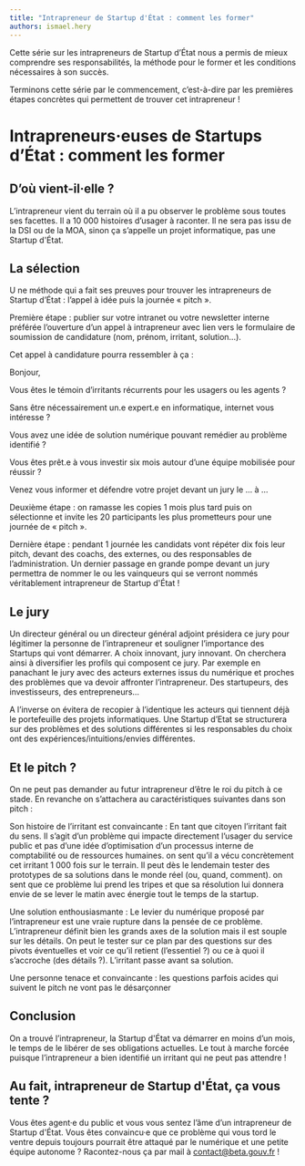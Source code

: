 ```yaml
---
title: "Intrapreneur de Startup d'État : comment les former"
authors: ismael.hery
---
```


Cette série sur les intrapreneurs de Startup d’État nous a permis de mieux comprendre ses responsabilités, la méthode pour le former et les conditions nécessaires à son succès.

Terminons cette série par le commencement, c’est-à-dire par les premières étapes concrètes qui permettent de trouver cet intrapreneur !

# Intrapreneurs·euses de Startups d’État : comment les former

## D’où vient-il·elle ?

L’intrapreneur vient du terrain où il a pu observer le problème sous toutes ses facettes. Il a 10 000 histoires d’usager à raconter. Il ne sera pas issu de la DSI ou de la MOA, sinon ça s’appelle un projet informatique, pas une Startup d'État.

## La sélection
U
ne méthode qui a fait ses preuves pour trouver les intrapreneurs de Startup d’État : l’appel à idée puis la journée « pitch ».

Première étape : publier sur votre intranet ou votre newsletter interne préférée l’ouverture d’un appel à intrapreneur avec lien vers le formulaire de soumission de candidature (nom, prénom, irritant, solution…).

Cet appel à candidature pourra ressembler à ça :

Bonjour,

Vous êtes le témoin d’irritants récurrents pour les usagers ou les agents ?

Sans être nécessairement un.e expert.e en informatique, internet vous intéresse ?

Vous avez une idée de solution numérique pouvant remédier au problème identifié ?

Vous êtes prêt.e à vous investir six mois autour d’une équipe mobilisée pour réussir ?

Venez vous informer et défendre votre projet devant un jury le … à …

 
Deuxième étape : on ramasse les copies 1 mois plus tard puis on sélectionne et invite les 20 participants les plus prometteurs pour une journée de « pitch ».

Dernière étape : pendant 1 journée les candidats vont répéter dix fois leur pitch, devant des coachs, des externes, ou des responsables de l’administration. Un dernier passage en grande pompe devant un jury permettra de nommer le ou les vainqueurs qui se verront nommés véritablement intrapreneur de Startup d'État !

## Le jury
Un directeur général ou un directeur général adjoint présidera ce jury pour légitimer la personne de l’intrapreneur et souligner l’importance des Startups qui vont démarrer. A choix innovant, jury innovant. On cherchera ainsi à diversifier les profils qui composent ce jury. Par exemple en panachant le jury avec des acteurs externes issus du numérique et proches des problèmes que va devoir affronter l’intrapreneur. Des startupeurs, des investisseurs, des entrepreneurs…

A l’inverse on évitera de recopier à l’identique les acteurs qui tiennent déjà le portefeuille des projets informatiques. Une Startup d’Etat se structurera sur des problèmes et des solutions différentes si les responsables du choix ont des expériences/intuitions/envies différentes.

## Et le pitch ?
On ne peut pas demander au futur intrapreneur d’être le roi du pitch à ce stade. En revanche on s’attachera au caractéristiques suivantes dans son pitch :

Son histoire de l’irritant est convaincante :
En tant que citoyen l’irritant fait du sens. Il s’agit d’un problème qui impacte directement l’usager du service public et pas d’une idée d’optimisation d’un processus interne de comptabilité ou de ressources humaines.
on sent qu’il a vécu concrètement cet irritant 1 000 fois sur le terrain. Il peut dès le lendemain tester des prototypes de sa solutions dans le monde réel (ou, quand, comment).
on sent que ce problème lui prend les tripes et que sa résolution lui donnera envie de se lever le matin avec énergie tout le temps de la startup.

Une solution enthousiasmante :
Le levier du numérique proposé par l’intrapreneur est une vraie rupture dans la pensée de ce problème.
L’intrapreneur définit bien les grands axes de la solution mais il est souple sur les détails. On peut le tester sur ce plan par des questions sur des pivots éventuelles et voir ce qu’il retient (l’essentiel ?) ou ce à quoi il s’accroche (des détails ?).
L’irritant passe avant sa solution.

Une personne tenace et convaincante : les questions parfois acides qui suivent le pitch ne vont pas le désarçonner

## Conclusion

On a trouvé l’intrapreneur, la Startup d'État va démarrer en moins d’un mois, le temps de le libérer de ses obligations actuelles. Le tout à marche forcée puisque l’intrapreneur a bien identifié un irritant qui ne peut pas attendre !

## Au fait, intrapreneur de Startup d'État, ça vous tente ?

Vous êtes agent·e du public et vous vous sentez l’âme d’un intrapreneur de Startup d'État. Vous êtes convaincu·e que ce problème qui vous tord le ventre depuis toujours pourrait être attaqué par le numérique et une petite équipe autonome ? Racontez-nous ça par mail à [contact@beta.gouv.fr](mailto:contact@beta.gouv.fr?subject=Candidature%20intrapreneur) !
